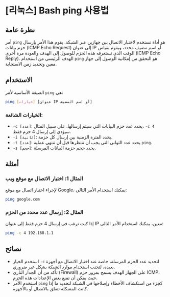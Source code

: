 # [리눅스] Bash ping 사용법

## نظرة عامة
أمر `ping` هو أداة تستخدم لاختبار الاتصال بين جهازين عبر الشبكة. يقوم هذا الأمر بإرسال حزم بيانات (ICMP Echo Request) إلى عنوان IP أو اسم مضيف محدد، ويقوم بقياس الوقت الذي تستغرقه هذه الحزم للوصول إلى الهدف والعودة مرة أخرى (ICMP Echo Reply). الهدف الرئيسي من استخدام `ping` هو التحقق من إمكانية الوصول إلى جهاز معين وتحديد زمن الاستجابة.

## الاستخدام
الصيغة الأساسية لأمر `ping` هي:

```bash
ping [خيارات] [عنوان IP أو اسم المضيف]
```

### الخيارات الشائعة:
- `-c [عدد]`: يحدد عدد حزم البيانات التي سيتم إرسالها. على سبيل المثال، `-c 4` سيؤدي إلى إرسال 4 حزم فقط.
- `-i [ثانية]`: يحدد الفترة الزمنية بين إرسال كل حزمة.
- `-t [عدد]`: يحدد عدد الثواني التي يجب أن تنتظرها قبل أن تنتهي عملية `ping`.
- `-s [حجم]`: يحدد حجم حزمة البيانات المرسلة.

## أمثلة
### المثال 1: اختبار الاتصال مع موقع ويب
لإجراء اختبار اتصال مع موقع Google، يمكنك استخدام الأمر التالي:

```bash
ping google.com
```

### المثال 2: إرسال عدد محدد من الحزم
إذا كنت ترغب في إرسال 4 حزم فقط إلى عنوان IP معين، يمكنك استخدام الأمر التالي:

```bash
ping -c 4 192.168.1.1
```

## نصائح
- استخدم الخيار `-c` لتحديد عدد الحزم المرسلة، خاصة عند اختبار الاتصال مع أجهزة بعيدة، لتجنب استخدام موارد الشبكة بشكل غير ضروري.
- تأكد من أن الجدار الناري (Firewall) على الجهاز الهدف يسمح بمرور حزم ICMP، حيث يمكن أن تمنع بعض الإعدادات هذه الحزم.
- استخدم الأمر `ping` كجزء من استكشاف الأخطاء وإصلاحها في الشبكة لتحديد ما إذا كانت المشكلة تتعلق بالاتصال أو بالأجهزة.